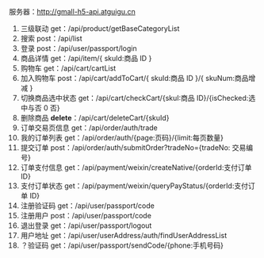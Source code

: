 服务器：http://gmall-h5-api.atguigu.cn

1. 三级联动 get：/api/product/getBaseCategoryList
2. 搜索 post：/api/list
3. 登录 post：/api/user/passport/login
4. 商品详情 get：/api/item/{ skuId:商品 ID }
5. 购物车 get：/api/cart/cartList
6. 加入购物车 post：/api/cart/addToCart/{ skuId:商品 ID }/{ skuNum:商品增减 }
7. 切换商品选中状态 get：/api/cart/checkCart/{skuI:商品 ID}/{isChecked:选中与否 0 否}
8. 删除商品 **delete**：/api/cart/deleteCart/{skuId}
9. 订单交易页信息 get：/api/order/auth/trade
10. 我的订单列表 get：/api/order/auth/{page:页码}/{limit:每页数量}
11. 提交订单 post：/api/order/auth/submitOrder?tradeNo={tradeNo: 交易编号}
12. 订单支付信息 get：/api/payment/weixin/createNative/{orderId:支付订单 ID}
13. 支付订单状态 get：/api/payment/weixin/queryPayStatus/{orderId:支付订单 ID}
14. 注册验证码 get：/api/user/passport/code
15. 注册用户 post：/api/user/passport/code
16. 退出登录 get：/api/user/passport/logout
17. 用户地址 get：/api/user/userAddress/auth/findUserAddressList
18. ？验证码 get：/api/user/passport/sendCode/{phone:手机号码}

